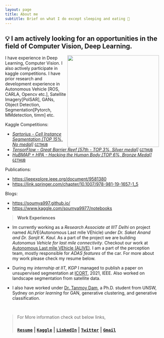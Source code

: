 ```yaml
---
layout: page
title: About me
subtitle: Brief on what I do except sleeping and eating 🤖
---
```


## **💡 I am actively looking for an opportunities in the field of Computer Vision, Deep Learning.**


<img src="https://user-images.githubusercontent.com/54326088/224429766-55d5edd0-8a23-431f-b66e-d0084ff15dfa.jpg" width="300px" align="right">
 
I have experience in Deep Learning, Computer Vision. I also actively participate in kaggle competitions. I have prior research and development experience in Autonomous Vehicle [ROS, CARLA, Opencv etc.], Satellite Imagery[PolSAR], GANs, Object Detection, Segmentation[Pytorch, MMdetection, timm] etc.  

Kaggle Competitions: 
-   [*Sartorius - Cell Instance Segmentation [TOP 15%, No medal]*](https://www.kaggle.com/c/sartorius-cell-instance-segmentation/leaderboard) [`GITHUB`](https://github.com/soumya997/kaggle-Sartorius-Experimentations)
-   [*TensorFlow - Great Barrier Reef [57th - TOP 3%, Silver medal]*](https://www.kaggle.com/c/tensorflow-great-barrier-reef/leaderboard) [`GITHUB`](https://github.com/soumya997/kaggle-GBR-Experimentations)
-   [*HuBMAP + HPA - Hacking the Human Body [TOP 6%, Bronze Medal]*](https://www.kaggle.com/competitions/hubmap-organ-segmentation/leaderboard) [`GITHUB`](https://github.com/soumya997/HPA-HuBMAP-kaggle-solution)

Publications:
-   https://ieeexplore.ieee.org/document/9581380
-   https://link.springer.com/chapter/10.1007/978-981-19-1657-1_5

Blogs:
-   https://soumya997.github.io/
-  https://www.kaggle.com/soumya9977/notebooks


> **Work Experiences**

- Im currently working as a *Research Associate at IIIT Delhi* on project named ALIVE(Autonomous Last mIle VEhicle) under *Dr. Saket Anand and Dr. Sanjit K. Kaul*. As a part of the project we are building *Autonomus Vehicle for last mile connectivity*. Checkout our work at [Autonomous Last mIle VEhicle (ALIVE)](https://sites.google.com/iiitd.ac.in/iiitd-alive/home). I am a part of the perception team, mostly responsible for *ADAS features* of the car. For more about my work please check my resume below.


- During my *internship at IIT, KGP* I managed to publish a paper on unsupervised segmentation at [ICORT](https://www.drdo.gov.in/icort-21), 2021, IEEE. Also worked on landscape segmentation from satellite data.

- I also have worked under [Dr. Tanmoy Dam](https://www.linkedin.com/in/tanmoy-dam-190ba534/), a Ph.D. student from UNSW, Sydney on *prior learning* for GAN, generative clustering, and generative classification. 

<br>

> For More information check out below links, 
> ### [`Resume`](https://drive.google.com/file/d/1KwIJePm4SJ8pRTDsCvUPbSjVrGYklTbW/view?usp=share_link) |  [`Kaggle`](https://www.kaggle.com/soumya9977)  |  [`LinkedIn`](https://www.linkedin.com/in/soumyadip-sarkar/)  |  [`Twitter`](https://twitter.com/somuSan_)  | [`Gmail`](mailto:soumya997.sarkar@gmail.com)
